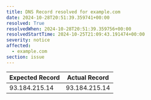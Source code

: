 ```yaml
---
title: DNS Record resolved for example.com
date: 2024-10-28T20:51:39.359741+00:00
resolved: True
resolvedWhen: 2024-10-28T20:51:39.359756+00:00
resolvedStartTime: 2024-10-25T21:09:43.191474+00:00
severity: notice
affected:
  - example.com
section: issue
---
```


| Expected Record  | Actual Record  |
|------------------|----------------|
| 93.184.215.14 | 93.184.215.14 |
